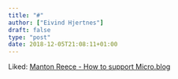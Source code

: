 ```yaml
---
title: "#"
author: ["Eivind Hjertnes"]
draft: false
type: "post"
date: 2018-12-05T21:08:11+01:00
---
```


Liked: [Manton
Reece - How to support Micro.blog](https://www.manton.org/2018/11/20/how-to-support.html)
